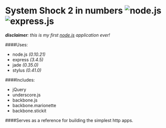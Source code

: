 # System Shock 2 in numbers ![node.js](https://i.imgur.com/KZU7t5Z.png)![express.js](https://i.imgur.com/99Y9XGp.png)

_**disclaimer**: this is my first [node.js](http://nodejs.org/) application ever!_

####Uses:
- node.js _(0.10.21)_
- express _(3.4.5)_
- jade _(0.35.0)_
- stylus _(0.41.0)_

####Includes:

- jQuery
- underscore.js
- backbone.js
- backbone.marionette
- backbone.stickit

####Serves as a reference for building the simplest http apps.
